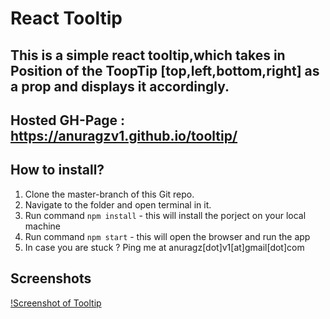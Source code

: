 # React Tooltip
## This is a simple react tooltip,which takes in Position of the ToopTip [top,left,bottom,right] as a prop and displays it accordingly.
## Hosted GH-Page : https://anuragzv1.github.io/tooltip/

## How to install?

1) Clone the master-branch of this Git repo.  
2) Navigate to the folder and open terminal in it.  
3) Run command `npm install` - this will install the porject on your local machine  
4) Run command `npm start` - this will open the browser and run the app  
5) In case you are stuck ? Ping me at anuragz[dot]v1[at]gmail[dot]com  

## Screenshots
[!Screenshot of Tooltip](./tooltip.png)
